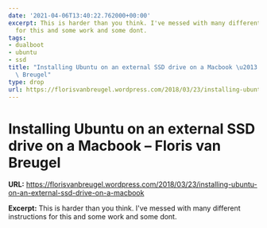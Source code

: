 ```yaml
---
date: '2021-04-06T13:40:22.762000+00:00'
excerpt: This is harder than you think. I've messed with many different instructions
  for this and some work and some dont.
tags:
- dualboot
- ubuntu
- ssd
title: "Installing Ubuntu on an external SSD drive on a Macbook \u2013 Floris van\
  \ Breugel"
type: drop
url: https://florisvanbreugel.wordpress.com/2018/03/23/installing-ubuntu-on-an-external-ssd-drive-on-a-macbook
---
```


# Installing Ubuntu on an external SSD drive on a Macbook – Floris van Breugel

**URL:** https://florisvanbreugel.wordpress.com/2018/03/23/installing-ubuntu-on-an-external-ssd-drive-on-a-macbook

**Excerpt:** This is harder than you think. I've messed with many different instructions for this and some work and some dont.
